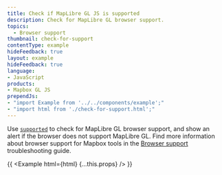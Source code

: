 ```yaml
---
title: Check if MapLibre GL JS is supported
description: Check for MapLibre GL browser support.
topics:
  - Browser support
thumbnail: check-for-support
contentType: example
hideFeedback: true
layout: example
hideFeedback: true
language:
- JavaScript
products:
- Mapbox GL JS
prependJs:
- "import Example from '../../components/example';"
- "import html from './check-for-support.html';"
---
```


Use [`supported`](https://maplibre.org/maplibre-gl-js-docs/api/properties/#supported) to check for MapLibre GL browser support, and show an alert if the browser does not support MapLibre GL. Find more information about browser support for Mapbox tools in the [Browser support](https://docs.mapbox.com/help/troubleshooting/mapbox-browser-support/) troubleshooting guide.

{{ <Example html={html} {...this.props} /> }}
